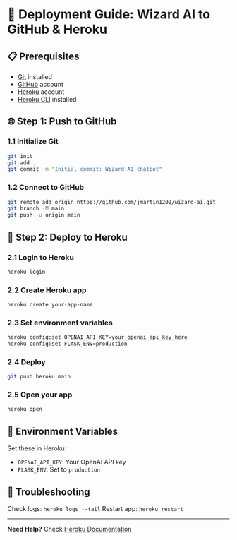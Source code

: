# 🚀 Deployment Guide: Wizard AI to GitHub & Heroku

## 📋 Prerequisites

- [Git](https://git-scm.com/) installed
- [GitHub](https://github.com/) account
- [Heroku](https://heroku.com/) account
- [Heroku CLI](https://devcenter.heroku.com/articles/heroku-cli) installed

## 🌐 Step 1: Push to GitHub

### 1.1 Initialize Git
```bash
git init
git add .
git commit -m "Initial commit: Wizard AI chatbot"
```

### 1.2 Connect to GitHub
```bash
git remote add origin https://github.com/jmartin1202/wizard-ai.git
git branch -M main
git push -u origin main
```

## 🚀 Step 2: Deploy to Heroku

### 2.1 Login to Heroku
```bash
heroku login
```

### 2.2 Create Heroku app
```bash
heroku create your-app-name
```

### 2.3 Set environment variables
```bash
heroku config:set OPENAI_API_KEY=your_openai_api_key_here
heroku config:set FLASK_ENV=production
```

### 2.4 Deploy
```bash
git push heroku main
```

### 2.5 Open your app
```bash
heroku open
```

## 🔑 Environment Variables

Set these in Heroku:
- `OPENAI_API_KEY`: Your OpenAI API key
- `FLASK_ENV`: Set to `production`

## 🐛 Troubleshooting

Check logs: `heroku logs --tail`
Restart app: `heroku restart`

---

**Need Help?** Check [Heroku Documentation](https://devcenter.heroku.com/)
